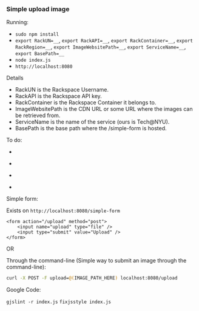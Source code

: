 ### Simple upload image

Running:

- `sudo npm install`
- `export RackUN=__`, `export RackAPI=__`, `export RackContainer=__`, `export RackRegion=__`, `export ImageWebsitePath=__`, `export ServiceName=__`, `export BasePath=__`
- `node index.js`
- `http://localhost:8080`

Details

- RackUN is the Rackspace Username.
- RackAPI is the Rackspace API key.
- RackContainer is the Rackspace Container it belongs to.
- ImageWebsitePath is the CDN URL or some URL where the images can be retrieved from.
- ServiceName is the name of the service (ours is Tech@NYU).
- BasePath is the base path where the /simple-form is hosted.

To do:

- ~~~Store the images in a single directory~~~
- ~~~Random number / generation of numbers for images.~~~
- ~~~Return a URL for the image~~~
- ~~~Store the images on Rackspace Cloud Files~~~

Simple form:

Exists on `http://localhost:8080/simple-form`

```
<form action="/upload" method="post">
	<input name="upload" type="file" />
	<input type="submit" value="Upload" />
</form>
```

OR

Through the command-line (Simple way to submit an image through the command-line):

```bash
curl -X POST -F upload=@(IMAGE_PATH_HERE) localhost:8080/upload
```

Google Code:

`gjslint -r index.js`
`fixjsstyle index.js`
